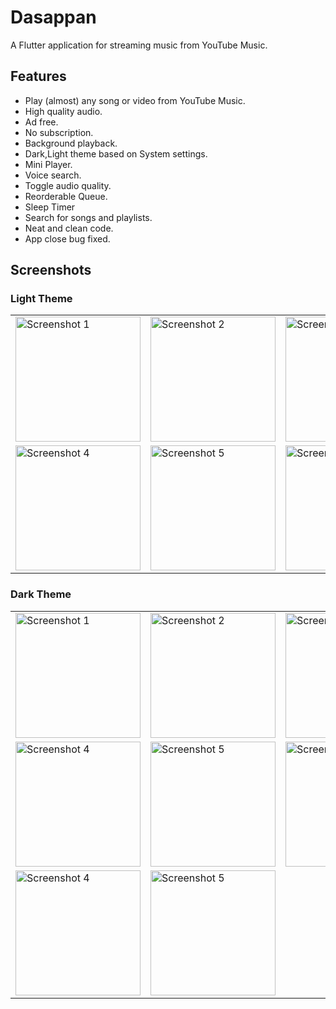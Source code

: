 # Dasappan

A Flutter application for streaming music from YouTube Music.

## Features

- Play (almost) any song or video from YouTube Music.
- High quality audio.
- Ad free.
- No subscription.
- Background playback.
- Dark,Light theme based on System settings.
- Mini Player.
- Voice search.
- Toggle audio quality.
- Reorderable Queue.
- Sleep Timer
- Search for songs and playlists.
- Neat and clean code.
- App close bug fixed.







## Screenshots
### Light Theme
<table>
  <tr>
    <td><img src="https://github.com/shijinthottiyil/Dasappan/assets/115061533/b24f8fed-c08e-4345-9333-f0b36b3a84ab" alt="Screenshot 1" width="200"/></td>
    <td><img src="https://github.com/shijinthottiyil/Dasappan/assets/115061533/95d1bc5b-1a97-4b15-a757-1d122ad0e2e7" alt="Screenshot 2" width="200"/></td>
    <td><img src="https://github.com/shijinthottiyil/Dasappan/assets/115061533/7da52a34-65e6-46be-850a-b41d37d05768" alt="Screenshot 3" width="200"/></td>
  </tr>
  <tr>
    <td><img src="https://github.com/shijinthottiyil/Dasappan/assets/115061533/12a49073-63f6-4879-9be2-bc21ef5ab106" alt="Screenshot 4" width="200"/></td>
    <td><img src="https://github.com/shijinthottiyil/Dasappan/assets/115061533/94343de5-a783-42a3-a340-18e4a7fb91e3" alt="Screenshot 5" width="200"/></td>
     <td><img src="https://github.com/shijinthottiyil/Dasappan/assets/115061533/5d1f6514-a58c-4144-a196-2f027d597c64" alt="Screenshot 5" width="200"/></td>
  </tr>
 
</table>

### Dark Theme

<table>
  <tr>
    <td><img src="https://github.com/shijinthottiyil/Dasappan/assets/115061533/ffe64a22-df87-409e-9df1-3593009a6169" alt="Screenshot 1" width="200"/></td>
    <td><img src="https://github.com/shijinthottiyil/Dasappan/assets/115061533/c468c960-c99f-4c55-b949-486312ec0def" alt="Screenshot 2" width="200"/></td>
    <td><img src="https://github.com/shijinthottiyil/Dasappan/assets/115061533/e08a82cd-a92d-42d1-b077-671319107f54" alt="Screenshot 3" width="200"/></td>
  </tr>
  <tr>
    <td><img src="https://github.com/shijinthottiyil/Dasappan/assets/115061533/d4d51c0b-b35a-4603-ac07-8f728c8aec98" alt="Screenshot 4" width="200"/></td>
    <td><img src="https://github.com/shijinthottiyil/Dasappan/assets/115061533/88373dfd-b466-4481-b9b0-3f09b066772f" alt="Screenshot 5" width="200"/></td>
     <td><img src="https://github.com/shijinthottiyil/Dasappan/assets/115061533/731cf609-5d73-4f4d-9f48-1b5afb7bd421" alt="Screenshot 5" width="200"/></td>
  </tr>
  <tr>
    <td><img src="https://github.com/shijinthottiyil/Dasappan/assets/115061533/a154fa2b-a461-4461-b02d-f6999abfb6bc" alt="Screenshot 4" width="200"/></td>
    <td><img src="https://github.com/shijinthottiyil/Dasappan/assets/115061533/76578a51-3549-463c-b476-6123895c8217" alt="Screenshot 5" width="200"/></td>
    
  </tr>
</table>









